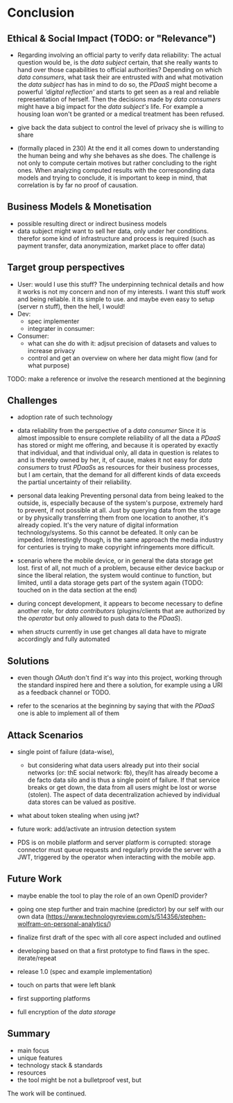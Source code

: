 Conclusion
==========================================



## Ethical & Social Impact (TODO: or "Relevance")

+   Regarding involving an official party to verify data reliability:
The actual question would be, is the *data subject* certain, that she really wants to hand over 
those capabilities to official authorities? Depending on which *data consumers*, what task their
are entrusted with and what motivation the *data subject* has has in mind to do so, the *PDaaS* 
might become a powerful *'digital reflection'* and starts to get seen as a real and reliable 
representation of herself. Then the decisions made by *data consumers* might have a big impact for
the *data subject's* life. For example a housing loan won't be granted or a medical treatment has 
been refused.

+   give back the data subject to control the level of privacy she is willing to share

+   (formally placed in 230) At the end it all comes down to understanding the human being and why she behaves as she does. 
    The challenge is not only to compute certain motives but rather concluding to the right ones. 
    When analyzing computed results with the corresponding data models and trying to conclude, 
    it is important to keep in mind, that correlation is by far no proof of causation.


## Business Models & Monetisation

+   possible resulting direct or indirect business models
+   data subject might want to sell her data, only under her conditions. therefor some kind of 
    infrastructure and process is required (such as payment transfer, data anonymization, market
    place to offer data)
    
    
    
## Target group perspectives
 
+   User: would I use this stuff? The underpinning technical details and how it works is not my 
    concern and non of my interests. I want this stuff work and being reliable. it its simple to 
    use. and maybe even easy to setup (server n stuff), then the hell, I would!
+   Dev:    
    -   spec implementer
    -   integrater in consumer:
+   Consumer:
    -   what can she do with it:
        adjsut precision of datasets and values to increase privacy
    -   control and get an overview on where her data might flow (and for what purpose)
    


TODO: make a reference or involve the research mentioned at the beginning



## Challenges

+   adoption rate of such technology

+   data reliability from the perspective of a *data consumer*
Since it is almost impossible to ensure complete reliability of all the data a *PDaaS* has stored or
might me offering, and because it is operated by exactly that individual, and that individual only, 
all data in question is relates to and is thereby owned by her, it, of cause, makes it not easy for 
*data consumers* to trust *PDaaS*s as resources for their business processes, but I am certain, that 
the demand for all different kinds of data exceeds the partial uncertainty of their reliability.

+   personal data leaking
Preventing personal data from being leaked to the outside, is, especially because of the system's 
purpose, extremely hard to prevent, if not possible at all. Just by querying data from the storage
or by physically transferring them from one location to another, it's already copied. It's the
very nature of digital information technology/systems.
So this cannot be defeated. It only can be impeded. Interestingly though, is the same approach 
the media industry for centuries is trying to make copyright infringements more difficult.

+   scenario where the mobile device, or in general the data storage get lost.
first of all, not much of a problem, because either device backup or since the liberal relation, the 
system would continue to function, but limited, until a data storage gets part of the system again 
(TODO: touched on in the data section at the end)

+   during concept development, it appears to become necessary to define another role, for *data 
contributors* (plugins/clients that are authorized by the *operator* but only allowed to push data 
to the *PDaaS*).

+   when *structs* currently in use get changes all data have to migrate accordingly and fully 
automated


## Solutions

+   even though *OAuth* don't find it's way into this project, working through the standard inspired
here and there a solution, for example using a URI as a feedback channel or TODO. 

+   refer to the scenarios at the beginning by saying that with the *PDaaS* one is able to implement
all of them



## Attack Scenarios

+   single point of failure (data-wise),
    -   but considering what data users already put into their 
        social networks (or: thE social network: fb), they/it has already become a de facto data silo and is 
        thus a single point of failure. If that service breaks or get down, the data from all users might be
        lost or worse (stolen). The aspect of data decentralization achieved by individual data stores can 
        be valued as positive.

+   what about token stealing when using jwt?

+   future work: add/activate an intrusion detection system

+   PDS is on mobile platform and server platform is corrupted: storage connector must queue 
    requests and regularly provide the server with a JWT, triggered by the operator when interacting
    with the mobile app.





## Future Work

+   maybe enable the tool to play the role of an own OpenID provider?
+   going one step further and train machine (predictor) by our self with our own data (https://www.technologyreview.com/s/514356/stephen-wolfram-on-personal-analytics/)

+   finalize first draft of the spec with all core aspect included and outlined
+   developing based on that a first prototype to find flaws in the spec. iterate/repeat
+   release 1.0 (spec and example implementation)
+   touch on parts that were left blank
+   first supporting platforms

+   full encryption of the *data storage*



## Summary

+   main focus 
+   unique features
+   technology stack & standards
+   resources
+   the tool might be not a bulletproof vest, but


The work will be continued.
